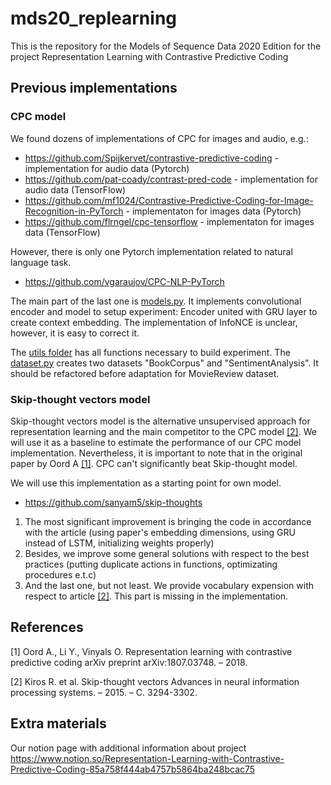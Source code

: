 # mds20_replearning
This is the repository for the Models of Sequence Data 2020 Edition for the project Representation Learning with Contrastive Predictive Coding

## Previous implementations

### CPC model
We found dozens of implementations of CPC for images and audio, e.g.:
* https://github.com/Spijkervet/contrastive-predictive-coding - implementation for audio data (Pytorch)
* https://github.com/pat-coady/contrast-pred-code - implementation for audio data (TensorFlow)
* https://github.com/mf1024/Contrastive-Predictive-Coding-for-Image-Recognition-in-PyTorch - implementaton for images data (Pytorch)
* https://github.com/flrngel/cpc-tensorflow - implementaton for images data (TensorFlow)

However, there is only one Pytorch implementation related to natural language task.
* https://github.com/vgaraujov/CPC-NLP-PyTorch

The main part of the last one is [models.py](https://github.com/vgaraujov/CPC-NLP-PyTorch/blob/master/model/models.py). 
It implements convolutional encoder and model to setup experiment: Encoder united with GRU layer to create context embedding. 
The implementation of InfoNCE is unclear, however, it is easy to correct it.

The [utils folder](https://github.com/vgaraujov/CPC-NLP-PyTorch/tree/master/utils) has all functions necessary to build experiment. 
The [dataset.py](https://github.com/vgaraujov/CPC-NLP-PyTorch/blob/master/utils/dataset.py) creates two datasets "BookCorpus" and "SentimentAnalysis". It should be refactored before adaptation for MovieReview dataset.

### Skip-thought vectors model
Skip-thought vectors model is the alternative unsupervised approach for representation learning and the main competitor to the CPC model [[2]](#2). We will use it as a baseline to estimate the performance of our CPC model implementation. 
Nevertheless, it is important to note that in the original paper by Oord A [[1]](#1). CPC can't significantly beat Skip-thought model. 

We will use this implementation as a starting point for own model. 
* https://github.com/sanyam5/skip-thoughts

1. The most significant improvement is bringing the code in accordance with the article (using paper's embedding dimensions, using GRU instead of LSTM, initializing weights properly)
2. Besides, we improve some general solutions with respect to the best practices (putting duplicate actions in functions, optimizating procedures e.t.c)
3. And the last one, but not least. We provide vocabulary expension with respect to article [[2]](#2). This part is missing in the implementation. 

## References
<a id="1">[1]</a> 
Oord A., Li Y., Vinyals O. 
Representation learning with contrastive predictive coding
arXiv preprint arXiv:1807.03748. – 2018.

<a id="2">[2]</a> 
Kiros R. et al. 
Skip-thought vectors
Advances in neural information processing systems. – 2015. – С. 3294-3302.

## Extra materials 
Our notion page with additional information about project
https://www.notion.so/Representation-Learning-with-Contrastive-Predictive-Coding-85a758f444ab4757b5864ba248bcac75 
